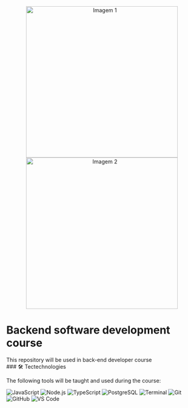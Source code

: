 <div align="center">
  <img src="https://avatars.githubusercontent.com/u/64142676?v=" width="400" alt="Imagem 1">
  <img src="https://avatars.githubusercontent.com/u/26223435?v=4" width="400" alt="Imagem 2">
</div>
<h1>Backend software development course</h1>
This repository will be used in back-end developer course


<div>
  ### 🛠 Tectechnologies 

The following tools will be taught and used during the course:

![JavaScript](https://img.shields.io/badge/Javascript-323330?style=for-the-badge&logo=javascript&logoColor=F7DF1E)
![Node.js](https://img.shields.io/badge/Node.js-339933?style=for-the-badge&logo=node.js&logoColor=white)
![TypeScript](https://img.shields.io/badge/TypeScript-007ACC?style=for-the-badge&logo=typescript&logoColor=white)
![PostgreSQL](https://img.shields.io/badge/PostgreSQL-336791?style=for-the-badge&logo=postgresql&logoColor=white)
![Terminal](https://img.shields.io/badge/Terminal-000000?style=for-the-badge&logo=gnu-bash&logoColor=white)
![Git](https://img.shields.io/badge/Git-F05032?style=for-the-badge&logo=git&logoColor=white)
![GitHub](https://img.shields.io/badge/GitHub-181717?style=for-the-badge&logo=github&logoColor=white)
![VS Code](https://img.shields.io/badge/VS_Code-007ACC?style=for-the-badge&logo=visual-studio-code&logoColor=white)

  
</div>
